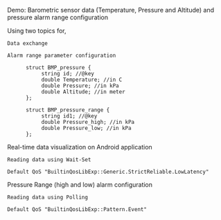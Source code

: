 Demo: Barometric sensor data (Temperature, Pressure and Altitude) and pressure alarm range configuration

  Using two topics for,
  
    Data exchange
    
    Alarm range parameter configuration
    
          struct BMP_pressure {
               string id; //@key
               double Temperature; //in C
               double Pressure; //in kPa
               double Altitude; //in meter   
          };
          
          struct BMP_pressure_range {
               string id1; //@key
               double Pressure_high; //in kPa 
               double Pressure_low; //in kPa
          };

  Real-time data visualization on Android application
  
    Reading data using Wait-Set
    
    Default QoS "BuiltinQosLibExp::Generic.StrictReliable.LowLatency"

  Pressure Range (high and low) alarm configuration
  
    Reading data using Polling
    
    Default QoS "BuiltinQosLibExp::Pattern.Event"
    
